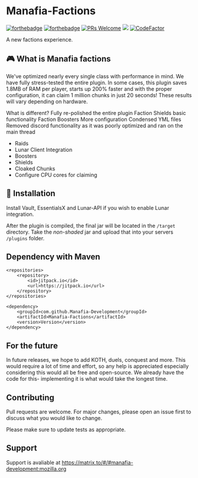 # Manafia-Factions

[![forthebadge](https://forthebadge.com/images/badges/built-with-love.svg)](https://forthebadge.com)
[![forthebadge](https://forthebadge.com/images/badges/made-with-java.svg)](https://forthebadge.com)
[![PRs Welcome](https://img.shields.io/badge/PRs-welcome-brightgreen.svg?style=flat-square)](http://makeapullrequest.com) 
[![](https://jitpack.io/v/Manafia-Development/Manafia-Factions.svg)](https://jitpack.io/#Manafia-Development/Manafia-Factions) 
[![CodeFactor](https://www.codefactor.io/repository/github/manafia-development/manafia-factions/badge)](https://www.codefactor.io/repository/github/manafia-development/manafia-factions)

A new factions experience.

## 🎮 What is Manafia factions


We've optimized nearly every single class with performance in mind. We have fully stress-tested the entire plugin. In some cases, this plugin saves 1.8MB of RAM per player, starts up 200% faster and with the proper configuration, it can claim 1 million chunks in just 20 seconds! These results will vary depending on hardware.

What is different?
Fully re-polished the entire plugin
Faction Shields basic functionality
Faction Boosters
More configuration
Condensed YML files
Removed discord functionality as it was poorly optimized and ran on the main thread

- Raids
- Lunar Client Integration
- Boosters
- Shields
- Cloaked Chunks 
- Configure CPU cores for claiming







## 🚀 Installation

Install Vault, EssentialsX and Lunar-API if you wish to enable Lunar integration.

After the plugin is compiled, the final jar will be located in the ``/target`` directory. Take the *non-shaded* jar and upload that into your servers ``/plugins`` folder.


## Dependency with Maven


	<repositories>
		<repository>
		    <id>jitpack.io</id>
		    <url>https://jitpack.io</url>
		</repository>
	</repositories>

	<dependency>
	    <groupId>com.github.Manafia-Development</groupId>
	    <artifactId>Manafia-Factions</artifactId>
	    <version>Version</version>
	</dependency>

## For the future

In future releases, we hope to add KOTH, duels, conquest and more. This would require a lot of time and effort, so any help is appreciated especially considering this would all be free and open-source. We already have the code for this- implementing it is what would take the longest time.






## Contributing
Pull requests are welcome. For major changes, please open an issue first to discuss what you would like to change.

Please make sure to update tests as appropriate.


## Support

Support is avaliable at https://matrix.to/#/#manafia-development:mozilla.org


